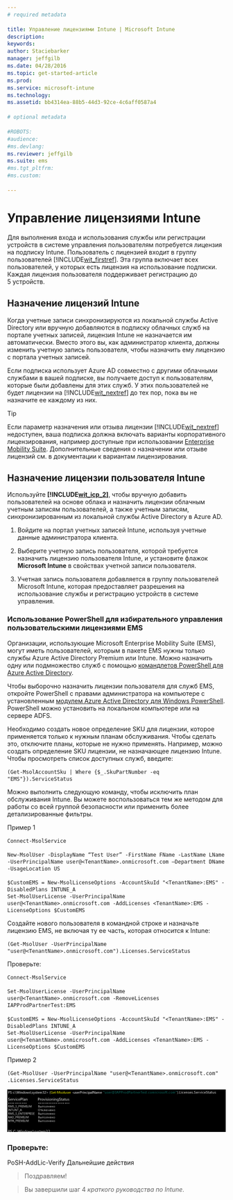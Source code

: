 ```yaml
---
# required metadata

title: Управление лицензиями Intune | Microsoft Intune
description:
keywords:
author: Staciebarker
manager: jeffgilb
ms.date: 04/28/2016
ms.topic: get-started-article
ms.prod:
ms.service: microsoft-intune
ms.technology:
ms.assetid: bb4314ea-88b5-44d3-92ce-4c6aff0587a4

# optional metadata

#ROBOTS:
#audience:
#ms.devlang:
ms.reviewer: jeffgilb
ms.suite: ems
#ms.tgt_pltfrm:
#ms.custom:

---
```


# Управление лицензиями Intune
Для выполнения входа и использования службы или регистрации устройств в системе управления пользователям потребуется лицензия на подписку Intune. Пользователь с лицензией входит в группу пользователей [!INCLUDE[wit_firstref](../includes/wit_firstref_md.md)]. Эта группа включает всех пользователей, у которых есть лицензия на использование подписки. Каждая лицензия пользователя поддерживает регистрацию до 5 устройств.

## Назначение лицензий Intune
Когда учетные записи синхронизируются из локальной службы Active Directory или вручную добавляются в подписку облачных служб на портале учетных записей, лицензия Intune не назначается им автоматически. Вместо этого вы, как администратор клиента, должны изменить учетную запись пользователя, чтобы назначить ему лицензию с портала учетных записей.

Если подписка использует Azure AD совместно с другими облачными службами в вашей подписке, вы получаете доступ к пользователям, которые были добавлены для этих служб. У этих пользователей не будет лицензии на [!INCLUDE[wit_nextref](../includes/wit_nextref_md.md)] до тех пор, пока вы не назначите ее каждому из них.

> [!TIP]
> Если параметр назначения или отзыва лицензии [!INCLUDE[wit_nextref](../includes/wit_nextref_md.md)] недоступен, ваша подписка должна включать варианты корпоративного лицензирования, например доступные при использовании [Enterprise Mobility Suite](https://www.microsoft.com/en-us/server-cloud/enterprise-mobility/overview.aspx). Дополнительные сведения о назначении или отзыве лицензий см. в документации к вариантам лицензирования.

## Назначение лицензии пользователя Intune

Используйте **[!INCLUDE[wit_icp_2](../includes/wit_icp_2_md.md)]**, чтобы вручную добавить пользователей на основе облака и назначить лицензии облачным учетным записям пользователей, а также учетным записям, синхронизированным из локальной службы Active Directory в Azure AD.

1.  Войдите на портал учетных записей Intune, используя учетные данные администратора клиента.

2.  Выберите учетную запись пользователя, которой требуется назначить лицензию пользователя Intune, и установите флажок **Microsoft Intune** в свойствах учетной записи пользователя.

3.  Учетная запись пользователя добавляется в группу пользователей Microsoft Intune, которая предоставляет разрешения на использование службы и регистрацию устройств в системе управления.

### Использование PowerShell для избирательного управления пользовательскими лицензиями EMS
Организации, использующие Microsoft Enterprise Mobility Suite (EMS), могут иметь пользователей, которым в пакете EMS нужны только службы Azure Active Directory Premium или Intune. Можно назначить одну или подмножество служб с помощью [командлетов PowerShell для Azure Active Directory](https://msdn.microsoft.com/library/jj151815.aspx). 

Чтобы выборочно назначить лицензии пользователя для служб EMS, откройте PowerShell с правами администратора на компьютере с установленным [модулем Azure Active Directory для Windows PowerShell](https://msdn.microsoft.com/library/jj151815.aspx#bkmk_installmodule). PowerShell можно установить на локальном компьютере или на сервере ADFS.

Необходимо создать новое определение SKU для лицензии, которое применяется только к нужным планам обслуживания. Чтобы сделать это, отключите планы, которые не нужно применять. Например, можно создать определение SKU лицензии, не назначающее лицензию Intune. Чтобы просмотреть список доступных служб, введите:
 
    (Get-MsolAccountSku | Where {$_.SkuPartNumber -eq "EMS"}).ServiceStatus 

Можно выполнить следующую команду, чтобы исключить план обслуживания Intune. Вы можете воспользоваться тем же методом для работы со всей группой безопасности или применить более детализированные фильтры. 

Пример 1

    Connect-MsolService 
        
    New-MsolUser -DisplayName “Test User” -FirstName FName -LastName LName -UserPrincipalName user@<TenantName>.onmicrosoft.com –Department DName -UsageLocation US
    
    $CustomEMS = New-MsolLicenseOptions -AccountSkuId "<TenantName>:EMS" -DisabledPlans INTUNE_A
    Set-MsolUserLicense -UserPrincipalName user@<TenantName>.onmicrosoft.com -AddLicenses <TenantName>:EMS -LicenseOptions $CustomEMS 
    

Создайте нового пользователя в командной строке и назначьте лицензию EMS, не включая ту ее часть, которая относится к Intune:

    (Get-MsolUser -UserPrincipalName "user@<TenantName>.onmicrosoft.com").Licenses.ServiceStatus

Проверьте:

    Connect-MsolService 
    
    Set-MsolUserLicense -UserPrincipalName user@<TenantName>.onmicrosoft.com -RemoveLicenses IAPProdPartnerTest:EMS
    
    $CustomEMS = New-MsolLicenseOptions -AccountSkuId "<TenantName>:EMS" -DisabledPlans INTUNE_A
    Set-MsolUserLicense -UserPrincipalName user@<TenantName>.onmicrosoft.com -AddLicenses <TenantName>:EMS -LicenseOptions $CustomEMS
 
Пример 2
 
    (Get-MsolUser -UserPrincipalName "user@<TenantName>.onmicrosoft.com" .Licenses.ServiceStatus

![Отключите связанную с Intune часть лицензии EMS для пользователя, которому уже назначена с лицензия:](./media/posh-addlic-verify.png)

### Проверьте:
PoSH-AddLic-Verify Дальнейшие действия
>Поздравляем!

>Вы завершили шаг 4 *краткого руководства по Intune*.  


<!--HONumber=May16_HO2-->


